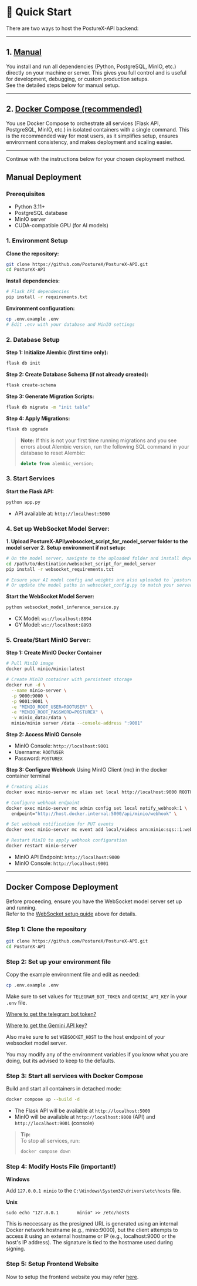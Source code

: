 # 🚀 Quick Start

There are two ways to host the PostureX-API backend:

---

## 1. [Manual](#manual-deployment)

You install and run all dependencies (Python, PostgreSQL, MinIO, etc.) directly on your machine or server. This gives you full control and is useful for development, debugging, or custom production setups.  
See the detailed steps below for manual setup.

---

## 2. [Docker Compose (recommended)](#docker-compose-deployment)

You use Docker Compose to orchestrate all services (Flask API, PostgreSQL, MinIO, etc.) in isolated containers with a single command. This is the recommended way for most users, as it simplifies setup, ensures environment consistency, and makes deployment and scaling easier.

---

Continue with the instructions below for your chosen deployment method.

## Manual Deployment

### Prerequisites
- Python 3.11+
- PostgreSQL database
- MinIO server
- CUDA-compatible GPU (for AI models)

### 1. Environment Setup

**Clone the repository:**
```bash
git clone https://github.com/PostureX/PostureX-API.git
cd PostureX-API
```

**Install dependencies:**
```bash
# Flask API dependencies
pip install -r requirements.txt
```

**Environment configuration:**
```bash
cp .env.example .env
# Edit .env with your database and MinIO settings
```

### 2. Database Setup


**Step 1: Initialize Alembic (first time only):**
```bash
flask db init
```

**Step 2: Create Database Schema (if not already created):**
```bash
flask create-schema
```

**Step 3: Generate Migration Scripts:**
```bash
flask db migrate -m "init table"
```

**Step 4: Apply Migrations:**
```bash
flask db upgrade
```

> **Note:**
> If this is not your first time running migrations and you see errors about Alembic version, run the following SQL command in your database to reset Alembic:
> ```sql
> delete from alembic_version;
> ```

### 3. Start Services

**Start the Flask API:**
```bash
python app.py
```
- API available at: `http://localhost:5000`

### 4. Set up WebSocket Model Server:
**1. Upload PostureX-API\websocket_script_for_model_server folder to the model server**
**2. Setup environment if not setup:**

```bash
# On the model server, navigate to the uploaded folder and install dependencies:
cd /path/to/destination/websocket_script_for_model_server
pip install -r websocket_requirements.txt

# Ensure your AI model config and weights are also uploaded to `posture-x-models` folder on the server
# Or update the model paths in websocket_config.py to match your server's model locations
```

**Start the WebSocket Model Server:**
```bash
python websocket_model_inference_service.py
```
- CX Model: `ws://localhost:8894`
- GY Model: `ws://localhost:8893`

### 5. Create/Start MinIO Server:

**Step 1: Create MinIO Docker Container**
```bash
# Pull MinIO image
docker pull minio/minio:latest

# Create MinIO container with persistent storage
docker run -d \
  --name minio-server \
  -p 9000:9000 \
  -p 9001:9001 \
  -e "MINIO_ROOT_USER=ROOTUSER" \
  -e "MINIO_ROOT_PASSWORD=POSTUREX" \
  -v minio_data:/data \
  minio/minio server /data --console-address ":9001"
```

**Step 2: Access MinIO Console**
- MinIO Console: `http://localhost:9001`
- Username: `ROOTUSER`
- Password: `POSTUREX`

**Step 3: Configure Webhook**
Using MinIO Client (mc) in the docker container terminal
```bash
# Creating alias
docker exec minio-server mc alias set local http://localhost:9000 ROOTUSER POSTUREX

# Configure webhook endpoint
docker exec minio-server mc admin config set local notify_webhook:1 \
  endpoint="http://host.docker.internal:5000/api/minio/webhook" \

# Set webhook notification for PUT events
docker exec minio-server mc event add local/videos arn:minio:sqs::1:webhook --event put

# Restart MinIO to apply webhook configuration
docker restart minio-server
```
- MinIO API Endpoint: `http://localhost:9000`
- MinIO Console: `http://localhost:9001`

---

## Docker Compose Deployment

Before proceeding, ensure you have the WebSocket model server set up and running.  
Refer to the [WebSocket setup guide](#4-set-up-websocket-model-server) above for details.

### Step 1: Clone the repository

```bash
git clone https://github.com/PostureX/PostureX-API.git
cd PostureX-API
```

### Step 2: Set up your environment file

Copy the example environment file and edit as needed:
```bash
cp .env.example .env
```
Make sure to set values for `TELEGRAM_BOT_TOKEN` and `GEMINI_API_KEY` in your `.env` file.

[Where to get the telegram bot token?](https://core.telegram.org/bots#how-do-i-create-a-bot)

[Where to get the Gemini API key?](https://aistudio.google.com/apikey)

Also make sure to set `WEBSOCKET_HOST` to the host endpoint of your websocket model server.

You may modify any of the environment variables if you know what you are doing, but its advised to keep to the defaults.

### Step 3: Start all services with Docker Compose

Build and start all containers in detached mode:
```bash
docker compose up --build -d
```

- The Flask API will be available at `http://localhost:5000`
- MinIO will be available at `http://localhost:9000` (API) and `http://localhost:9001` (console)

> **Tip:**  
> To stop all services, run:
> ```bash
> docker compose down
> ```

### Step 4: Modify Hosts File (important!)

**Windows**

Add `127.0.0.1 minio` to the `C:\Windows\System32\drivers\etc\hosts` file.

**Unix**

`sudo echo "127.0.0.1       minio" >> /etc/hosts`

This is neccessary as the presigned URL is generated using an internal Docker network hostname (e.g., minio:9000), but the client attempts to access it using an external hostname or IP (e.g., localhost:9000 or the host's IP address). The signature is tied to the hostname used during signing.

### Step 5: Setup Frontend Website

Now to setup the frontend website you may refer [here](https://github.com/PostureX/PostureX-Web/blob/main/README.md).
